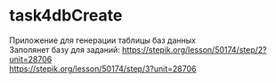 # task4dbCreate
Приложение для генерации таблицы баз данных  
Заполянет базу для заданий:
https://stepik.org/lesson/50174/step/2?unit=28706  
https://stepik.org/lesson/50174/step/3?unit=28706
